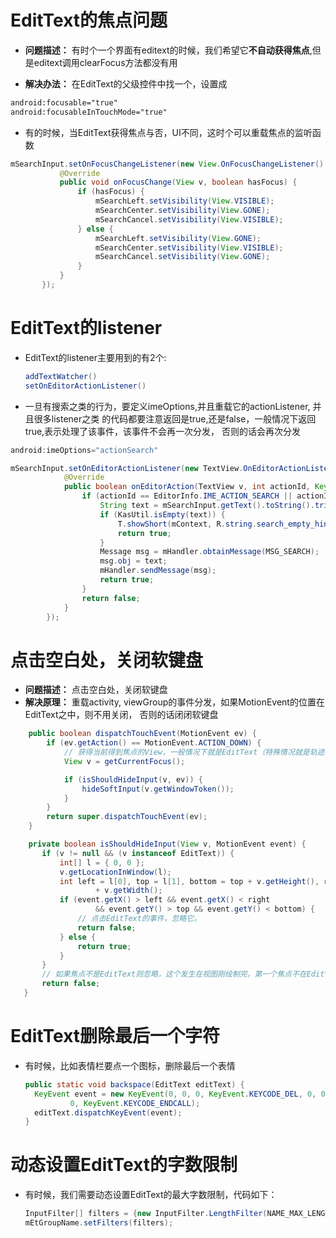 # EditText的焦点问题

- **问题描述：** 有时个一个界面有editext的时候，我们希望它**不自动获得焦点**,但是editext调用clearFocus方法都没有用

- **解决办法：** 在EditText的父级控件中找一个，设置成

```xml
android:focusable="true"  
android:focusableInTouchMode="true"
```

- 有的时候，当EditText获得焦点与否，UI不同，这时个可以重载焦点的监听函数

```java
mSearchInput.setOnFocusChangeListener(new View.OnFocusChangeListener() {
           @Override
           public void onFocusChange(View v, boolean hasFocus) {
               if (hasFocus) {
                   mSearchLeft.setVisibility(View.VISIBLE);
                   mSearchCenter.setVisibility(View.GONE);
                   mSearchCancel.setVisibility(View.VISIBLE);
               } else {
                   mSearchLeft.setVisibility(View.GONE);
                   mSearchCenter.setVisibility(View.VISIBLE);
                   mSearchCancel.setVisibility(View.GONE);
               }
           }
       });
```

# EditText的listener

- EditText的listener主要用到的有2个:

  ```java
  addTextWatcher()
  setOnEditorActionListener()
  ```

- 一旦有搜索之类的行为，要定义imeOptions,并且重载它的actionListener, 并且很多listener之类 的代码都要注意返回是true,还是false，一般情况下返回true,表示处理了该事件，该事件不会再一次分发， 否则的话会再次分发

```java
android:imeOptions="actionSearch"

mSearchInput.setOnEditorActionListener(new TextView.OnEditorActionListener() {
            @Override
            public boolean onEditorAction(TextView v, int actionId, KeyEvent event) {
                if (actionId == EditorInfo.IME_ACTION_SEARCH || actionId == EditorInfo.IME_ACTION_UNSPECIFIED) {
                    String text = mSearchInput.getText().toString().trim();
                    if (KasUtil.isEmpty(text)) {
                        T.showShort(mContext, R.string.search_empty_hint);
                        return true;
                    }
                    Message msg = mHandler.obtainMessage(MSG_SEARCH);
                    msg.obj = text;
                    mHandler.sendMessage(msg);
                    return true;
                }
                return false;
            }
        });
```

# 点击空白处，关闭软键盘

- **问题描述：** 点击空白处，关闭软键盘
- **解决原理：** 重载activity, viewGroup的事件分发，如果MotionEvent的位置在EditText之中，则不用关闭， 否则的话闭闭软键盘

```java
    public boolean dispatchTouchEvent(MotionEvent ev) {  
        if (ev.getAction() == MotionEvent.ACTION_DOWN) {  
            // 获得当前得到焦点的View，一般情况下就是EditText（特殊情况就是轨迹求或者实体案件会移动焦点）  
            View v = getCurrentFocus();  

            if (isShouldHideInput(v, ev)) {  
                hideSoftInput(v.getWindowToken());  
            }  
        }  
        return super.dispatchTouchEvent(ev);  
    }  

    private boolean isShouldHideInput(View v, MotionEvent event) {  
       if (v != null && (v instanceof EditText)) {  
           int[] l = { 0, 0 };  
           v.getLocationInWindow(l);  
           int left = l[0], top = l[1], bottom = top + v.getHeight(), right = left  
                   + v.getWidth();  
           if (event.getX() > left && event.getX() < right  
                   && event.getY() > top && event.getY() < bottom) {  
               // 点击EditText的事件，忽略它。  
               return false;  
           } else {  
               return true;  
           }  
       }  
       // 如果焦点不是EditText则忽略，这个发生在视图刚绘制完，第一个焦点不在EditView上，和用户用轨迹球选择其他的焦点  
       return false;  
   }
```

# EditText删除最后一个字符

- 有时候，比如表情栏要点一个图标，删除最后一个表情

  ```java
  public static void backspace(EditText editText) {
    KeyEvent event = new KeyEvent(0, 0, 0, KeyEvent.KEYCODE_DEL, 0, 0, 0,
            0, KeyEvent.KEYCODE_ENDCALL);
    editText.dispatchKeyEvent(event);
  }
  ```

# 动态设置EditText的字数限制

- 有时候，我们需要动态设置EditText的最大字数限制，代码如下：

  ```java
  InputFilter[] filters = {new InputFilter.LengthFilter(NAME_MAX_LENGTH)};
  mEtGroupName.setFilters(filters);
  ```
